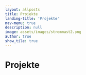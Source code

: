 ```yaml
---
layout: allposts
title: Projekte
landing-title: 'Projekte'
nav-menu: true
description: null
image: assets/images/strommast2.png 
author: true
show_tile: true
---
```


<h1>Projekte</h1>
